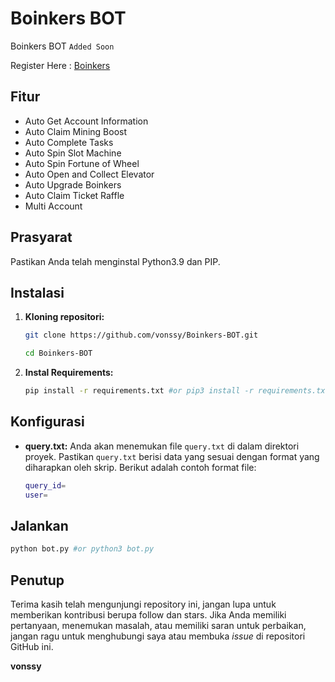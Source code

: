 # Boinkers BOT
Boinkers BOT `Added Soon`

Register Here : [Boinkers](https://t.me/boinker_bot/boinkapp?startapp=boink1493482017)

## Fitur

  - Auto Get Account Information
  - Auto Claim Mining Boost
  - Auto Complete Tasks
  - Auto Spin Slot Machine
  - Auto Spin Fortune of Wheel
  - Auto Open and Collect Elevator
  - Auto Upgrade Boinkers
  - Auto Claim Ticket Raffle
  - Multi Account

## Prasyarat

Pastikan Anda telah menginstal Python3.9 dan PIP.

## Instalasi

1. **Kloning repositori:**
   ```bash
   git clone https://github.com/vonssy/Boinkers-BOT.git
   ```
   ```bash
   cd Boinkers-BOT
   ```

2. **Instal Requirements:**
   ```bash
   pip install -r requirements.txt #or pip3 install -r requirements.txt
   ```

## Konfigurasi

- **query.txt:** Anda akan menemukan file `query.txt` di dalam direktori proyek. Pastikan `query.txt` berisi data yang sesuai dengan format yang diharapkan oleh skrip. Berikut adalah contoh format file:

  ```bash
  query_id=
  user=
  ```

## Jalankan

```bash
python bot.py #or python3 bot.py
```

## Penutup

Terima kasih telah mengunjungi repository ini, jangan lupa untuk memberikan kontribusi berupa follow dan stars.
Jika Anda memiliki pertanyaan, menemukan masalah, atau memiliki saran untuk perbaikan, jangan ragu untuk menghubungi saya atau membuka *issue* di repositori GitHub ini.

**vonssy**